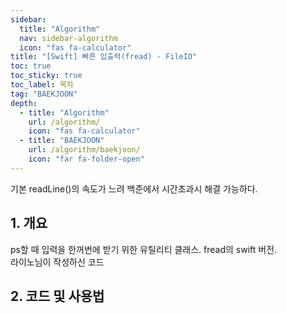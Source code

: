 ```yaml
---
sidebar:
  title: "Algorithm"
  nav: sidebar-algorithm
  icon: "fas fa-calculator"
title: "[Swift] 빠른 입출력(fread) - FileIO"
toc: true
toc_sticky: true
toc_label: 목차
tag: "BAEKJOON"
depth:
  - title: "Algorithm"
    url: /algorithm/
    icon: "fas fa-calculator"
  - title: "BAEKJOON"
    url: /algorithm/baekjoon/
    icon: "far fa-folder-open"
---
```

기본 readLine()의 속도가 느려 백준에서 시간초과시 해결 가능하다.

## 1. 개요
ps할 때 입력을 한꺼번에 받기 위한 유틸리티 클래스. fread의 swift 버전.  
라이노님이 작성하신 코드

## 2. 코드 및 사용법
<script src="https://gist.github.com/JCSooHwanCho/30be4b669321e7a135b84a1e9b075f88.js"></script>
